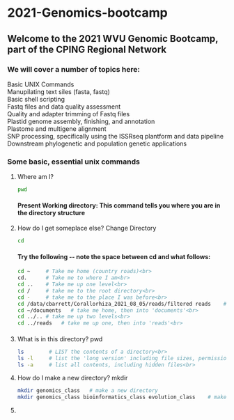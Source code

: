 # 2021-Genomics-bootcamp

## Welcome to the 2021 WVU Genomic Bootcamp, part of the CPING Regional Network

### We will cover a number of topics here:
  Basic UNIX Commands<br>
  Manupilating text siles (fasta, fastq)<br>
  Basic shell scripting<br>
  Fastq files and data quality assessment<br>
  Quality and adapter trimming of Fastq files<br>
  Plastid genome assembly, finishing, and annotation<br>
  Plastome and multigene alignment<br>
  SNP processing, specifically using the ISSRseq plantform and data pipeline<br>
  Downstream phylogenetic and population genetic applications<br>

### Some basic, essential unix commands
1. Where am I?
   ```bash
   pwd
   ```
   #### Present Working directory: This command tells you where you are in the directory structure
   
2. How do I get someplace else?            Change Directory
   ```bash
   cd
   ```
   #### Try the following -- note the space between cd and what follows:
   ```bash
   cd ~     # Take me home (country roads)<br>
   cd.      # Take me to where I am<br>
   cd ..    # Take me up one level<br>
   cd /     # take me to the root directory<br>
   cd -     # take me to the place I was before<br>
   cd /data/cbarrett/Corallorhiza_2021_08_05/reads/filtered reads    # This is an 'absolute' path. The initial '/' is the root, followed by /data/etc...<br>
   cd ~/documents   # take me home, then into 'documents'<br>
   cd ../.. # take me up two levels<br>
   cd ../reads   # take me up one, then into 'reads'<br>
   ```
   ####

3. What is in this directory?  pwd
   ```bash
   ls        # LIST the contents of a directory<br>
   ls -l     # list the 'long version' including file sizes, permissions, etc.<br>
   ls -a     # list all contents, including hidden files<br>
   ```
  
4. How do I make a new directory?  mkdir
   ```bash
   mkdir genomics_class   # make a new directory
   mkdir genomics_class bioinformatics_class evolution_class    # make three new directories
   ```
5. 
   
